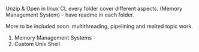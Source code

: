 Unzip & Open in linux CL
every folder cover different aspects. 
(Memory Management System) - have readme in each folder.

More to be included soon.
multithreading, pipelining and realted topic work.

1. Memory Management Systems 
2. Custom Unix Shell
